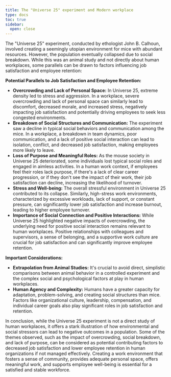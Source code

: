 ```yaml
---
title: The "Universe 25" experiment and Modern workplace
type: docs
toc: true
sidebar:
  open: close
---
```

The "Universe 25" experiment, conducted by ethologist John B. Calhoun, involved creating a seemingly utopian environment for mice with abundant resources. However, the population eventually collapsed due to social breakdown. While this was an animal study and not directly about human workplaces, some parallels can be drawn to factors influencing job satisfaction and employee retention:

**Potential Parallels to Job Satisfaction and Employee Retention:**

* **Overcrowding and Lack of Personal Space:** In Universe 25, extreme density led to stress and aggression. In a workplace, severe overcrowding and lack of personal space can similarly lead to discomfort, decreased morale, and increased stress, negatively impacting job satisfaction and potentially driving employees to seek less congested environments.
* **Breakdown of Social Structures and Communication:** The experiment saw a decline in typical social behaviors and communication among the mice. In a workplace, a breakdown in team dynamics, poor communication, and a lack of positive social interaction can lead to isolation, conflict, and decreased job satisfaction, making employees more likely to leave.
* **Loss of Purpose and Meaningful Roles:** As the mouse society in Universe 25 deteriorated, some individuals lost typical social roles and engaged in aimless activities. In a human work context, if employees feel their roles lack purpose, if there's a lack of clear career progression, or if they don't see the impact of their work, their job satisfaction can decline, increasing the likelihood of turnover.
* **Stress and Well-being:** The overall stressful environment in Universe 25 contributed to its collapse. Similarly, high-stress work environments, characterized by excessive workloads, lack of support, or constant pressure, can significantly lower job satisfaction and increase burnout, leading to higher employee turnover.
* **Importance of Social Connection and Positive Interactions:** While Universe 25 highlighted negative impacts of overcrowding, the underlying need for positive social interaction remains relevant to human workplaces. Positive relationships with colleagues and supervisors, a sense of belonging, and a supportive work culture are crucial for job satisfaction and can significantly improve employee retention.

**Important Considerations:**

* **Extrapolation from Animal Studies:** It's crucial to avoid direct, simplistic comparisons between animal behavior in a controlled experiment and the complex social and psychological factors at play in human workplaces.
* **Human Agency and Complexity:** Humans have a greater capacity for adaptation, problem-solving, and creating social structures than mice. Factors like organizational culture, leadership, compensation, and individual career goals also play significant roles in job satisfaction and retention.

In conclusion, while the Universe 25 experiment is not a direct study of human workplaces, it offers a stark illustration of how environmental and social stressors can lead to negative outcomes in a population. Some of the themes observed, such as the impact of overcrowding, social breakdown, and lack of purpose, can be considered as potential contributing factors to decreased job satisfaction and lower employee retention in human organizations if not managed effectively. Creating a work environment that fosters a sense of community, provides adequate personal space, offers meaningful work, and supports employee well-being is essential for a satisfied and stable workforce.
